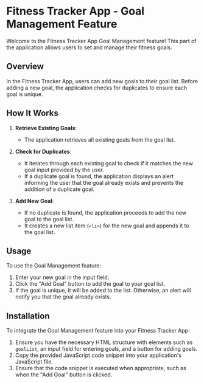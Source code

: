 # Fitness Tracker App - Goal Management Feature

Welcome to the Fitness Tracker App Goal Management feature! This part of the application allows users to set and manage their fitness goals.

## Overview

In the Fitness Tracker App, users can add new goals to their goal list. Before adding a new goal, the application checks for duplicates to ensure each goal is unique.

## How It Works

1. **Retrieve Existing Goals**:
   - The application retrieves all existing goals from the goal list.

2. **Check for Duplicates**:
   - It iterates through each existing goal to check if it matches the new goal input provided by the user.
   - If a duplicate goal is found, the application displays an alert informing the user that the goal already exists and prevents the addition of a duplicate goal.

3. **Add New Goal**:
   - If no duplicate is found, the application proceeds to add the new goal to the goal list.
   - It creates a new list item (`<li>`) for the new goal and appends it to the goal list.

## Usage

To use the Goal Management feature:

1. Enter your new goal in the input field.
2. Click the "Add Goal" button to add the goal to your goal list.
3. If the goal is unique, it will be added to the list. Otherwise, an alert will notify you that the goal already exists.

## Installation

To integrate the Goal Management feature into your Fitness Tracker App:

1. Ensure you have the necessary HTML structure with elements such as `goalList`, an input field for entering goals, and a button for adding goals.
2. Copy the provided JavaScript code snippet into your application's JavaScript file.
3. Ensure that the code snippet is executed when appropriate, such as when the "Add Goal" button is clicked.